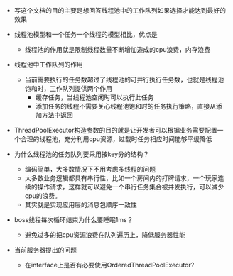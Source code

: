 - 写这个文档的目的主要是想回答线程池中的工作队列如果选择才能达到最好的效果
- 线程池模型和一个任务一个线程的模型相比，优点是
    - 线程池的作用就是限制线程数量不断增加造成的cpu浪费，内存浪费
- 线程池中工作队列的作用
    - 当前需要执行的任务数超过了线程池的可并行执行任务数，也就是线程池饱和时，工作队列提供两个作用
        - 缓存任务，当线程池空闲时可以执行此任务
        - 添加任务的线程不需要关心线程池饱和时的任务执行策略，直接从添加方法中返回
- ThreadPoolExecutor构造参数的目的就是让开发者可以根据业务需要配置一个合理的线程池，充分利用cpu资源，过载时任务相应时间能够平缓降低

- 为什么线程池的任务队列要采用按key分的结构？
    - 编码简单，大多数情况下不用考虑多线程的问题
    - 大多数业务逻辑都具有串行性，比如一个房间内的打牌请求，一个玩家连续的操作请求，这样就可以避免一个串行任务集合被并发执行，可以减少cpu的浪费。
    - 其实就是实现应用层的消息包顺序一致性
- boss线程每次循环结束为什么要睡眠1ms？
    - 避免过多的把cpu资源浪费在队列遍历上，降低服务器性能
    
- 当前服务器提出的问题
    - 在interface上是否有必要使用OrderedThreadPoolExecutor?